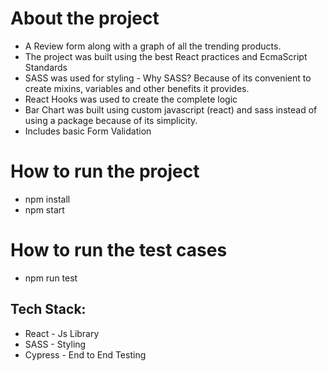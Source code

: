 # About the project

- A Review form along with a graph of all the trending products.
- The project was built using the best React practices and EcmaScript Standards
- SASS was used for styling - Why SASS? Because of its convenient to create mixins, variables and other benefits it provides.
- React Hooks was used to create the complete logic
- Bar Chart was built using custom javascript (react) and sass instead of using a package because of its simplicity.
- Includes basic Form Validation 

# How to run the project

- npm install 
- npm start

# How to run the test cases

- npm run test

## Tech Stack:

- React - Js Library
- SASS - Styling
- Cypress - End to End Testing

